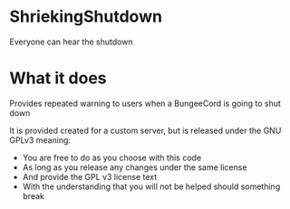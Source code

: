 # ShriekingShutdown
Everyone can hear the shutdown

# What it does
Provides repeated warning to users when a BungeeCord is going to shut down

It is provided created for a custom server, but is released under the GNU GPLv3 meaning:
* You are free to do as you choose with this code
* As long as you release any changes under the same license
* And provide the GPL v3 license text
* With the understanding that you will not be helped should something break

